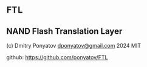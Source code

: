 # `FTL`
## NAND Flash Translation Layer

(c) Dmitry Ponyatov <dponyatov@gmail.com> 2024 MIT

github: https://github.com/ponyatov/FTL
